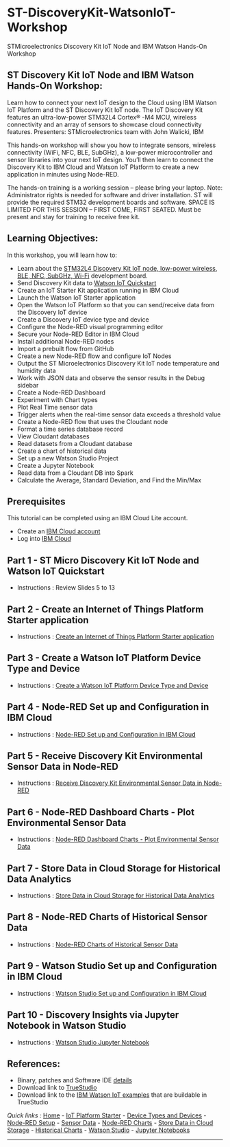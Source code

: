 # ST-DiscoveryKit-WatsonIoT-Workshop
STMicroelectronics Discovery Kit IoT Node and IBM Watson Hands-On Workshop

## ST Discovery Kit IoT Node and IBM Watson Hands-On Workshop:
Learn how to connect your next IoT design to the Cloud using IBM Watson IoT Platform and the ST Discovery Kit IoT node.  The IoT Discovery Kit features an ultra-low-power STM32L4 Cortex® -M4 MCU, wireless connectivity and an array of sensors to showcase cloud connectivity features.
Presenters: STMicroelectronics team with John Walicki, IBM

This hands-on workshop will show you how to integrate sensors, wireless connectivity (WiFi, NFC, BLE, SubGHz), a low-power microcontroller and sensor libraries into your next IoT design. You’ll then learn to connect the Discovery Kit to IBM Cloud and Watson IoT Platform to create a new application in minutes using Node-RED.

The hands-on training is a working session – please bring your laptop. Note: Administrator rights is needed for software and driver installation. ST will provide the required STM32 development boards and software. SPACE IS LIMITED FOR THIS SESSION – FIRST COME, FIRST SEATED. Must be present and stay for training to receive free kit.

## Learning Objectives:
In this workshop, you will learn how to:

- Learn about the [STM32L4 Discovery Kit IoT node, low-power wireless, BLE, NFC, SubGHz, Wi-Fi](https://www.st.com/en/evaluation-tools/b-l475e-iot01a.html) development board.
- Send Discovery Kit data to [Watson IoT Quickstart](https://quickstart.internetofthings.ibmcloud.com/#/)
- Create an IoT Starter Kit application running in IBM Cloud
- Launch the Watson IoT Starter application
- Open the Watson IoT Platform so that you can send/receive data from the Discovery IoT device
- Create a Discovery IoT device type and device
- Configure the Node-RED visual programming editor
- Secure your Node-RED Editor in IBM Cloud
- Install additional Node-RED nodes
- Import a prebuilt flow from GitHub
- Create a new Node-RED flow and configure IoT Nodes
- Output the ST Microelectronics Discovery Kit IoT node temperature and humidity data
- Work with JSON data and observe the sensor results in the Debug sidebar
- Create a Node-RED Dashboard
- Experiment with Chart types
- Plot Real Time sensor data
- Trigger alerts when the real-time sensor data exceeds a threshold value
- Create a Node-RED flow that uses the Cloudant node
- Format a time series database record
- View Cloudant databases
- Read datasets from a Cloudant database
- Create a chart of historical data
- Set up a new Watson Studio Project
- Create a Jupyter Notebook
- Read data from a Cloudant DB into Spark
- Calculate the Average, Standard Deviation, and Find the Min/Max

## Prerequisites
This tutorial can be completed using an IBM Cloud Lite account.

* Create an [IBM Cloud account](https://ibm.biz/BdYMsj)
* Log into [IBM Cloud](https://console.bluemix.net/login)

## Part 1 - ST Micro Discovery Kit IoT Node and Watson IoT Quickstart

- Instructions : Review Slides 5 to 13

## Part 2 - Create an Internet of Things Platform Starter application

- Instructions : [Create an Internet of Things Platform Starter application](CREATEIOTP.md)

## Part 3 - Create a Watson IoT Platform Device Type and Device

- Instructions : [Create a Watson IoT Platform Device Type and Device](DISCOVERYDEVICE.md)

## Part 4 - Node-RED Set up and Configuration in IBM Cloud

- Instructions : [Node-RED Set up and Configuration in IBM Cloud](NODERED.md)

## Part 5 - Receive Discovery Kit Environmental Sensor Data in Node-RED

- Instructions : [Receive Discovery Kit Environmental Sensor Data in Node-RED](DISCOVERYIOTDATA.md)

## Part 6 - Node-RED Dashboard Charts - Plot Environmental Sensor Data

- Instructions : [Node-RED Dashboard Charts - Plot Environmental Sensor Data](DASHBOARD.md)

## Part 7 - Store Data in Cloud Storage for Historical Data Analytics

- Instructions : [Store Data in Cloud Storage for Historical Data Analytics](CLOUDANT.md)

## Part 8 - Node-RED Charts of Historical Sensor Data

- Instructions : [Node-RED Charts of Historical Sensor Data](HISTORY.md)

## Part 9 - Watson Studio Set up and Configuration in IBM Cloud

- Instructions : [Watson Studio Set up and Configuration in IBM Cloud](STUDIO.md)

## Part 10 - Discovery Insights via Jupyter Notebook in Watson Studio

- Instructions : [Watson Studio Jupyter Notebook](JUPYTER.md)

## References:
- Binary, patches and Software IDE [details](binary/PATCHES.md)
- Download link to [TrueStudio](https://atollic.com/truestudio/)
- Download link to the [IBM Watson IoT examples](https://www.st.com/en/evaluation-tools/b-l475e-iot01a.html) that are buildable in TrueStudio

*Quick links :*
[Home](README.md) - [IoT Platform Starter](CREATEIOTP.md) - [Device Types and Devices](DISCOVERYDEVICE.md) - [Node-RED Setup](NODERED.md) - [Sensor Data](DISCOVERYIOTDATA.md) - [Node-RED Charts](DASHBOARD.md) - [Store Data in Cloud Storage](CLOUDANT.md) - [Historical Charts](HISTORY.md) - [Watson Studio](STUDIO.md) - [Jupyter Notebooks](JUPYTER.md)
***
